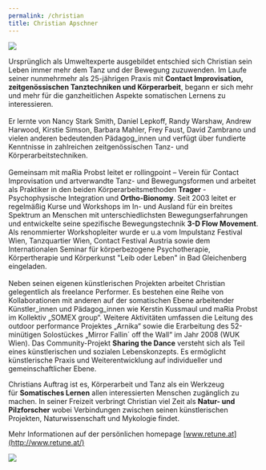 ```yaml
---
permalink: /christian
title: Christian Apschner
---
```

![](/assets/uploads/700_7881.jpg)

Ursprünglich als Umweltexperte ausgebildet entschied sich Christian sein Leben immer mehr dem Tanz und der Bewegung zuzuwenden. Im Laufe seiner nunmehrmehr als 25-jährigen Praxis mit **Contact Improvisation, zeitgenössischen Tanztechniken und Körperarbeit**, begann er sich mehr und mehr für die ganzheitlichen Aspekte somatischen Lernens zu interessieren.\
\
Er lernte von Nancy Stark Smith, Daniel Lepkoff, Randy Warshaw, Andrew Harwood, Kirstie Simson, Barbara Mahler, Frey Faust, David Zambrano und vielen anderen bedeutenden Pädagog_innen und verfügt über fundierte Kenntnisse in zahlreichen zeitgenössischen Tanz- und Körperarbeitstechniken.\
\
Gemeinsam mit maRia Probst leitet er rollingpoint – Verein für Contact Improvisation und artverwandte Tanz- und Bewegungsformen und arbeitet als Praktiker in den beiden Körperarbeitsmethoden **Trager** -Psychophysische Integration und **Ortho-Bionomy**. Seit 2003 leitet er regelmäßig Kurse und Workshops im In- und Ausland für ein breites Spektrum an Menschen mit unterschiedlichsten Bewegungserfahrungen und entwickelte seine spezifische Bewegungstechnik **3-D Flow Movement**. Als renommierter Workshopleiter wurde er u.a vom Impulstanz Festival Wien, Tanzquartier Wien, Contact Festival Austria sowie dem Internationalen Seminar für körperbezogene Psychotherapie, Körpertherapie und Körperkunst  "Leib oder Leben" in Bad Gleichenberg eingeladen.\
\
Neben seinen eigenen künstlerischen Projekten arbeitet Christian gelegentlich als freelance Performer. Es bestehen eine Reihe von Kollaborationen mit anderen auf der somatischen Ebene arbeitender Künstler_innen und Pädagog_innen wie Kerstin Kussmaul und maRia Probst im Kollektiv „SOMEX group“. Weitere Aktivitäten umfassen die Leitung des outdoor performance Projektes „Arnika“ sowie die Erarbeitung des 52-minütigen Solostückes „Mirror Fallin´ off the Wall“ im Jahr 2008 (WUK Wien). Das Community-Projekt **Sharing the Dance** versteht sich als Teil eines künstlerischen und sozialen Lebenskonzepts. Es ermöglicht künstlerische Praxis und Weiterentwicklung auf individueller und gemeinschaftlicher Ebene. 

Christians Auftrag ist es, Körperarbeit und Tanz als ein Werkzeug für **Somatisches Lernen** allen interessierten Menschen zugänglich zu machen. In seiner Freizeit verbringt Christian viel Zeit als **Natur- und Pilzforscher** wobei Verbindungen zwischen seinen künstlerischen Projekten, Naturwissenschaft und Mykologie findet.

Mehr Informationen auf der persönlichen homepage [www.retune.at](http://www.retune.at/)

![](/assets/uploads/heshaohui.rollingpoint-wu-fotos.084.jpg)